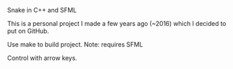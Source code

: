 Snake in C++ and SFML

This is a personal project I made a few years ago (~2016) which I decided to put on GitHub.

Use make to build project.
Note: requires SFML

Control with arrow keys.
